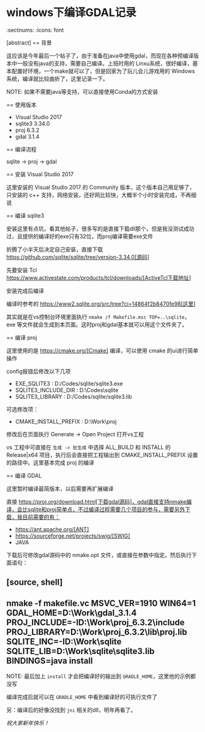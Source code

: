# windows下编译GDAL记录


:sectnums:
:icons: font

[abstract]
== 背景

这应该是今年最后一个帖子了，由于准备在java中使用gdal，而现在各种预编译版本中一般没有java的支持，需要自己编译。上班时用的 Linxu系统，很好编译，基本配置好环境，一个make就可以了，但是回家为了玩儿会儿游戏用的 Windows 系统，编译就比较曲折了，这里记录一下。

NOTE: 如果不需要java等支持，可以直接使用Conda的方式安装

== 使用版本

* Visual Studio 2017
* sqlite3 3.34.0
* proj 6.3.2
* gdal 3.1.4

== 编译流程

sqlite -> proj -> gdal

== 安装 Visual Studio 2017

这里安装的 Visual Studio 2017 的 Community 版本，这个版本自己用足够了，只安装的 c++ 支持，网络安装，还好网比较快，大概半个小时安装完成，不再细说

== 编译 sqlite3

安装这里有点坑，看其他帖子，很多写的是直接下载dll那个，但是我没测试成功过，且提供的编译好的exe只有32位，而proj编译需要exe文件

折腾了小半天后决定自己安装，直接下载 https://github.com/sqlite/sqlite/tree/version-3.34.0[源码]

先要安装 Tcl
https://www.activestate.com/products/tcl/downloads/[ActiveTcl下载地址]

安装完成后编译

编译时参考的 https://www2.sqlite.org/src/tree?ci=14864f2b8470fe98[这里]

其实就是在vs控制台环境里面执行 `nmake /f Makefile.msc TOP=..\sqlite`， exe 等文件就会生成到本页面。这时proj和gdal基本就可以用这个文件夹了。

== 编译 proj

这里使用的是 https://cmake.org/[Cmake] 编译，可以使用 cmake 的ui进行简单操作

config报错后修改以下几项

* EXE_SQLITE3 : D:/Codes/sqlite/sqlite3.exe
* SQLITE3_INCLUDE_DIR : D:\Codes\sqlite
* SQLITE3_LIBRARY : D:/Codes/sqlite/sqlite3.lib

可选修改项：

* CMAKE_INSTALL_PREFIX : D:\Work\proj

修改后在页面执行 Generate -> Open Project 打开vs工程

vs 工程中可直接在 `生成 -> 批生成` 中选择 ALL_BUILD 和 INSTALL 的 Release|x64 项目，执行后会直接把工程输出到 CMAKE_INSTALL_PREFIX 设置的路径中。这里基本完成 proj 的编译

== 编译 GDAL

这里暂时编译最简版本，以后需要再扩展编译

直接 https://proj.org/download.html[下载gdal源码]，gdal直接支持nmake编译，会比sqlite和proj简单点，不过编译过程需要几个项目的参与，需要另外下载，我目前需要的有：

* https://ant.apache.org/[ANT]
* https://sourceforge.net/projects/swig/[SWIG]
* JAVA

下载后可修改gdal源码中的 nmake.opt 文件，或直接在参数中指定。然后执行下面语句：

[source, shell]
----
nmake -f makefile.vc MSVC_VER=1910 WIN64=1 GDAL_HOME=D:\Work\gdal_3.1.4 PROJ_INCLUDE=-ID:\Work\proj_6.3.2\include PROJ_LIBRARY=D:\Work\proj_6.3.2\lib\proj.lib SQLITE_INC=-ID:\Work\sqlite SQLITE_LIB=D:\Work\sqlite\sqlite3.lib BINDINGS=java install
----

NOTE: 最后加上 `install` 才会把编译好的输出到 `GRADLE_HOME`，这里他的示例都没写

编译完成后就可以在 `GRADLE_HOME` 中看到编译好的可执行文件了

另：编译后的好像没找到 `jni` 相关的dll，明年再看了。


*祝大家新年快乐！*
